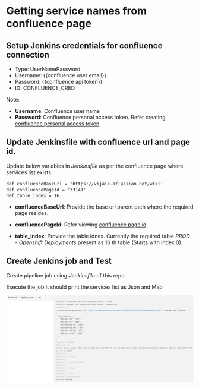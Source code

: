 # Getting service names from confluence page

## Setup Jenkins credentials for confluence connection
- Type: UserNamePassword
- Username: {{confluence user email}}
- Password: {{confluence api token}}
- ID: CONFLUENCE_CRED

Note: 
- **Username**: Confluence user name
- **Password**: Confluence personal access token. Refer creating [confluence personal access token](https://confluence.atlassian.com/enterprise/using-personal-access-tokens-1026032365.html)

## Update Jenkinsfile with confluence url and page id.
Update below variables in *Jenkinsfile* as per the confluence page where services list exists.

```
def confluenceBaseUrl = 'https://vijaik.atlassian.net/wiki'
def confluencePageId = '33141'
def table_index = 16
```
- **confluenceBaseUrl**: Provide the base url parent path where the required page resides.

- **confluencePageId**: Refer viewing [confluence page id](https://confluence.atlassian.com/confkb/how-to-get-confluence-page-id-648380445.html)

- **table_index**: Provide the table idnex. Currently the required table *PROD - Openshift Deployments* present as 16 th table (Starts with index 0).

## Create Jenkins job and Test
Create pipeline job using *Jenkinsfile* of this repo

Execute the job
It should print the services list as Json and Map

![jenkins-job-listing-services](https://github.com/kumvijaya/deploy-service-getter/blob/main/images/jenkins-job-listing-services.png)

